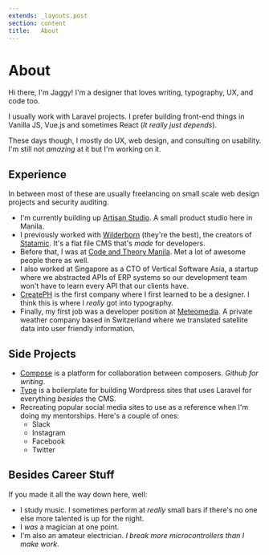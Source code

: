 ```yaml
---
extends: _layouts.post
section: content
title:   About
---
```


# About
Hi there, I'm Jaggy! I'm a designer that loves writing, typography, UX, and code too.

I usually work with Laravel projects. I prefer building front-end things in Vanilla JS, Vue.js and sometimes React (_It really just depends_).

These days though, I mostly do UX, web design, and consulting on usability. I'm still not _amazing_ at it but I'm working on it.

## Experience
In between most of these are usually freelancing on small scale web design projects and security auditing.

- I'm currently building up [Artisan Studio](https://artisan.studio). A small product studio here in Manila.
- I previously worked with [Wilderborn](https://wilderborn.com) (they're the best), the creators of [Statamic](https://statamic.com). It's a flat file CMS that's _made_ for developers.
- Before that, I was at [Code and Theory Manila](http://codeandtheory.com/). Met a lot of awesome people there as well.
- I also worked at Singapore as a CTO of Vertical Software Asia, a startup where we abstracted APIs of ERP systems so our development team won't have to learn every API that our clients have.
- [CreatePH](https://create.ph) is the first company where I first learned to be a designer. I think this is where I _really_ got into typography.
- Finally, my first job was a developer position at [Meteomedia](#). A private weather company based in Switzerland where we translated satellite data into user friendly information.

## Side Projects
- [Compose](https://compose.fm) is a platform for collaboration between composers. _Github for writing_.
- [Type](https://github.com/artisanstudio/type) is a boilerplate for building Wordpress sites that uses Laravel for everything _besides_ the CMS.
- Recreating popular social media sites to use as a reference when I'm doing my mentorships. Here's a couple of ones:
    - Slack
    - Instagram
    - Facebook
    - Twitter

## Besides Career Stuff
If you made it all the way down here, well:
- I study music. I sometimes perform at _really_ small bars if there's no one else more talented is up for the night.
- I _was_ a magician at one point.
- I'm also an amateur electrician. _I break more microcontrollers than I make work_.
